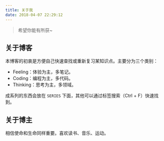 ```yaml
---
title: 关于我
date: 2018-04-07 22:29:12
---
```


>希望你能有所获~

## 关于博客

本博客的初衷是方便自己快速查找或重新复习某知识点。主要分为三个类别：

- Feeling：体验为主，多笔记。
- Coding：编程为主，多代码。
- Thinking：思考为主，多领域。

成系列的东西会放在 `SERIES` 下面，其他可以通过标签搜索（Ctrl + F）快速找到。

## 关于博主

相信使命和生命同样重要。喜欢读书、音乐、运动。

